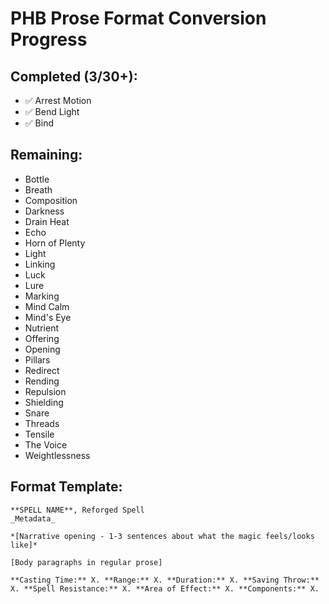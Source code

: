 # PHB Prose Format Conversion Progress

## Completed (3/30+):
- ✅ Arrest Motion
- ✅ Bend Light
- ✅ Bind

## Remaining:
- Bottle
- Breath
- Composition
- Darkness
- Drain Heat
- Echo
- Horn of Plenty
- Light
- Linking
- Luck
- Lure
- Marking
- Mind Calm
- Mind's Eye
- Nutrient
- Offering
- Opening
- Pillars
- Redirect
- Rending
- Repulsion
- Shielding
- Snare
- Threads
- Tensile
- The Voice
- Weightlessness

## Format Template:
```
**SPELL NAME**, Reforged Spell
_Metadata_

*[Narrative opening - 1-3 sentences about what the magic feels/looks like]*

[Body paragraphs in regular prose]

**Casting Time:** X. **Range:** X. **Duration:** X. **Saving Throw:** X. **Spell Resistance:** X. **Area of Effect:** X. **Components:** X.
```
